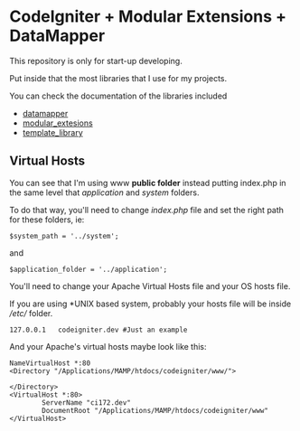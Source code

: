 CodeIgniter + Modular Extensions + DataMapper
=============================================

This repository is only for start-up developing.

Put inside that the most libraries that I use for
my projects.

You can check the documentation of the libraries
included

* [datamapper](http://datamapper.wanwizard.eu/)
* [modular_extesions](https://bitbucket.org/wiredesignz/codeigniter-modular-extensions-hmvc/wiki/Home)
* [template_library](http://maestric.com/doc/php/codeigniter_template)

Virtual Hosts
-------------

You can see that I'm using www **public folder**
instead putting index.php in the same level that
*application* and *system* folders.

To do that way, you'll need to change *index.php*
file and set the right path for these folders, ie:

	$system_path = '../system';

and

	$application_folder = '../application';

You'll need to change your Apache Virtual Hosts file
and your OS hosts file.

If you are using *UNIX based system, probably your
hosts file will be inside */etc/* folder.

	127.0.0.1	codeigniter.dev #Just an example

And your Apache's virtual hosts maybe look like this:

	NameVirtualHost *:80
	<Directory "/Applications/MAMP/htdocs/codeigniter/www/">

	</Directory>
	<VirtualHost *:80>
	        ServerName "ci172.dev"
	        DocumentRoot "/Applications/MAMP/htdocs/codeigniter/www"
	</VirtualHost>

